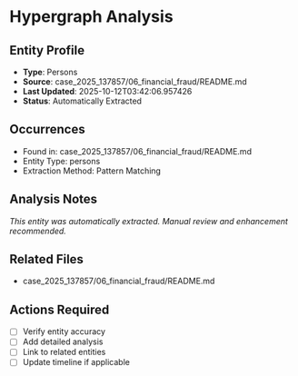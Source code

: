 # Hypergraph Analysis

## Entity Profile
- **Type**: Persons
- **Source**: case_2025_137857/06_financial_fraud/README.md
- **Last Updated**: 2025-10-12T03:42:06.957426
- **Status**: Automatically Extracted

## Occurrences
- Found in: case_2025_137857/06_financial_fraud/README.md
- Entity Type: persons
- Extraction Method: Pattern Matching

## Analysis Notes
*This entity was automatically extracted. Manual review and enhancement recommended.*

## Related Files
- case_2025_137857/06_financial_fraud/README.md

## Actions Required
- [ ] Verify entity accuracy
- [ ] Add detailed analysis
- [ ] Link to related entities
- [ ] Update timeline if applicable
